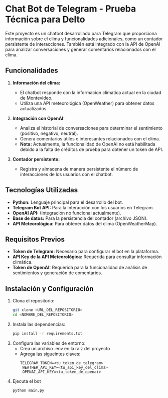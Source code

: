 # Chat Bot de Telegram - Prueba Técnica para Delto

Este proyecto es un chatbot desarrollado para Telegram que proporciona información sobre el clima y funcionalidades adicionales, como un contador persistente de interacciones. También está integrado con la API de OpenAI para analizar conversaciones y generar comentarios relacionados con el clima.

## Funcionalidades

1. **Información del clima:**
   - El chatbot responde con la informacion climatica actual en la ciudad de Montevideo.
   - Utiliza una API meteorológica (OpenWeather) para obtener datos actualizados.

2. **Integración con OpenAI:**
   - Analiza el historial de conversaciones para determinar el sentimiento (positivo, negativo, neutral).
   - Genera comentarios útiles o interesantes relacionados con el clima.
   - **Nota:** Actualmente, la funcionalidad de OpenAI no está habilitada debido a la falta de créditos de prueba para obtener un token de API.

3. **Contador persistente:**
   - Registra y almacena de manera persistente el número de interacciones de los usuarios con el chatbot.

## Tecnologías Utilizadas

- **Python:** Lenguaje principal para el desarrollo del bot.
- **Telegram Bot API:** Para la interacción con los usuarios en Telegram.
- **OpenAI API:** (Integración no funcional actualmente).
- **Base de datos:** Para la persistencia del contador (archivo JSON).
- **API Meteorológica:** Para obtener datos del clima (OpenWeatherMap).

## Requisitos Previos

- **Token de Telegram:** Necesario para configurar el bot en la plataforma.
- **API Key de la API Meteorológica:** Requerida para consultar información climática.
- **Token de OpenAI:** Requerida para la funcionalidad de análisis de sentimientos y generación de comentarios.

## Instalación y Configuración

1. Clona el repositorio:
   ```bash
   git clone <URL_DEL_REPOSITORIO>
   cd <NOMBRE_DEL_REPOSITORIO>
2. Instala las dependencias:
   ```bash
   pip install -r requirements.txt
3. Configura las variables de entorno:
   - Crea un archivo .env en la raiz del proyecto
   - Agrega las sigueintes claves:
     ```markfile
     TELEGRAM_TOKEN=<tu_token_de_telegram>
      WEATHER_API_KEY=<tu_api_key_del_clima>
      OPENAI_API_KEY=<tu_token_de_openai>
4. Ejecuta el bot
      ```bash
      python main.py

   
